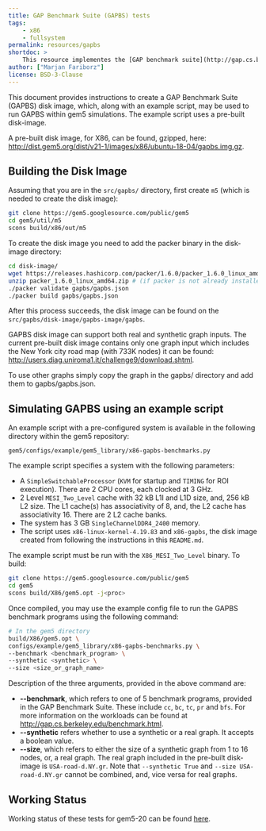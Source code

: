 ```yaml
---
title: GAP Benchmark Suite (GAPBS) tests
tags:
    - x86
    - fullsystem
permalink: resources/gapbs
shortdoc: >
    This resource implementes the [GAP benchmark suite](http://gap.cs.berkeley.edu/benchmark.html).
author: ["Marjan Fariborz"]
license: BSD-3-Clause
---
```


This document provides instructions to create a GAP Benchmark Suite (GAPBS) disk image, which, along with an example script, may be used to run GAPBS within gem5 simulations. The example script uses a pre-built disk-image.

A pre-built disk image, for X86, can be found, gzipped, here: <http://dist.gem5.org/dist/v21-1/images/x86/ubuntu-18-04/gapbs.img.gz>.

## Building the Disk Image

Assuming that you are in the `src/gapbs/` directory, first create `m5` (which is needed to create the disk image):

```sh
git clone https://gem5.googlesource.com/public/gem5
cd gem5/util/m5
scons build/x86/out/m5
```

To create the disk image you need to add the packer binary in the disk-image directory:

```sh
cd disk-image/
wget https://releases.hashicorp.com/packer/1.6.0/packer_1.6.0_linux_amd64.zip   # (if packer is not already installed)
unzip packer_1.6.0_linux_amd64.zip # (if packer is not already installed)
./packer validate gapbs/gapbs.json
./packer build gapbs/gapbs.json
```

After this process succeeds, the disk image can be found on the `src/gapbs/disk-image/gapbs-image/gapbs`.

GAPBS disk image can support both real and synthetic graph inputs. The current pre-built disk image contains only one graph input which includes the New York city road map (with 733K nodes) it can be found: <http://users.diag.uniroma1.it/challenge9/download.shtml>.

To use other graphs simply copy the graph in the gapbs/ directory and add them to gapbs/gapbs.json.

## Simulating GAPBS using an example script

An example script with a pre-configured system is available in the following directory within the gem5 repository:

```
gem5/configs/example/gem5_library/x86-gapbs-benchmarks.py
```

The example script specifies a system with the following parameters:

* A `SimpleSwitchableProcessor` (`KVM` for startup and `TIMING` for ROI execution). There are 2 CPU cores, each clocked at 3 GHz.
* 2 Level `MESI_Two_Level` cache with 32 kB L1I and L1D size, and, 256 kB L2 size. The L1 cache(s) has associativity of 8, and, the L2 cache has associativity 16. There are 2 L2 cache banks.
* The system has 3 GB `SingleChannelDDR4_2400` memory.
* The script uses `x86-linux-kernel-4.19.83` and `x86-gapbs`, the disk image created from following the instructions in this `README.md`.

The example script must be run with the `X86_MESI_Two_Level` binary. To build:

```sh
git clone https://gem5.googlesource.com/public/gem5
cd gem5
scons build/X86/gem5.opt -j<proc>
```
Once compiled, you may use the example config file to run the GAPBS benchmark programs using the following command:

```sh
# In the gem5 directory
build/X86/gem5.opt \
configs/example/gem5_library/x86-gapbs-benchmarks.py \
--benchmark <benchmark_program> \
--synthetic <synthetic> \
--size <size_or_graph_name>
```

Description of the three arguments, provided in the above command are:
* **--benchmark**, which refers to one of 5 benchmark programs, provided in the GAP Benchmark Suite. These include `cc`, `bc`, `tc`, `pr` and `bfs`. For more information on the workloads can be found at <http://gap.cs.berkeley.edu/benchmark.html>.
* **--synthetic** refers whether to use a synthetic or a real graph. It accepts a boolean value.
* **--size**, which refers to either the size of a synthetic graph from 1 to 16 nodes, or, a real graph. The real graph included in the pre-built disk-image is `USA-road-d.NY.gr`. Note that `--synthetic True` and `--size USA-road-d.NY.gr` cannot be combined, and, vice versa for real graphs.

## Working Status

Working status of these tests for gem5-20 can be found [here](https://www.gem5.org/documentation/benchmark_status/gem5-20#gapbs-tests).
